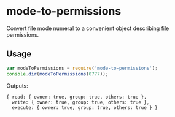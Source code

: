 # mode-to-permissions
Convert file mode numeral to a convenient object describing file permissions.

## Usage
```js
var modeToPermissions = require('mode-to-permissions');
console.dir(modeToPermissions(0777));
```

Outputs:
```
{ read: { owner: true, group: true, others: true },
  write: { owner: true, group: true, others: true },
  execute: { owner: true, group: true, others: true } }
```
